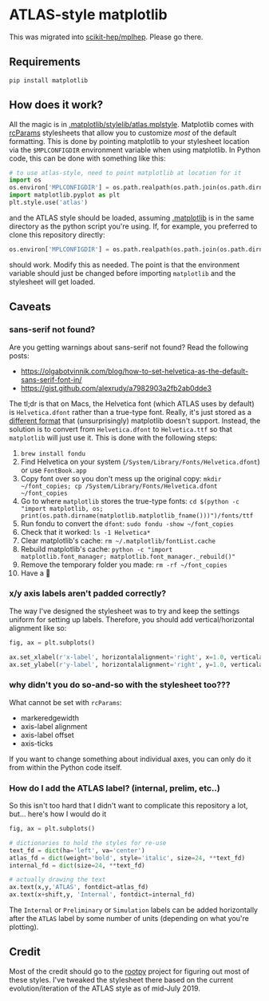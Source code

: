 # ATLAS-style matplotlib

This was migrated into [scikit-hep/mplhep](https://github.com/scikit-hep/mplhep). Please go there.

## Requirements

```
pip install matplotlib
```

## How does it work?

All the magic is in [.matplotlib/stylelib/atlas.mplstyle](.matplotlib/stylelib/atlas.mplstyle). Matplotlib comes with [rcParams](https://matplotlib.org/users/customizing.html) stylesheets that allow you to customize *most* of the default formatting. This is done by pointing matplotlib to your stylesheet location via the `$MPLCONFIGDIR` environment variable when using matplotlib. In Python code, this can be done with something like this:

```python
# to use atlas-style, need to point matplotlib at location for it
import os
os.environ['MPLCONFIGDIR'] = os.path.realpath(os.path.join(os.path.dirname(__file__),'.matplotlib'))
import matplotlib.pyplot as plt
plt.style.use('atlas')
```

and the ATLAS style should be loaded, assuming [.matplotlib](.matplotlib/) is in the same directory as the python script you're using. If, for example, you preferred to clone this repository directly:

```python
os.environ['MPLCONFIGDIR'] = os.path.realpath(os.path.join(os.path.dirname(__file__),'ATLASstylempl','.matplotlib'))
```

should work. Modify this as needed. The point is that the environment variable should just be changed before importing `matplotlib` and the stylesheet will get loaded.

## Caveats

### sans-serif not found?

Are you getting warnings about sans-serif not found? Read the following posts:
- https://olgabotvinnik.com/blog/how-to-set-helvetica-as-the-default-sans-serif-font-in/
- https://gist.github.com/alexrudy/a7982903a2fb2ab0dde3

The tl;dr is that on Macs, the Helvetica font (which ATLAS uses by default) is `Helvetica.dfont` rather than a true-type font. Really, it's just stored as a [different format](https://xkcd.com/927/) that (unsurprisingly) matplotlib doesn't support. Instead, the solution is to convert from `Helvetica.dfont` to `Helvetica.ttf` so that `matplotlib` will just use it. This is done with the following steps:

1. `brew install fondu`
2. Find Helvetica on your system (`/System/Library/Fonts/Helvetica.dfont`) or use `FontBook.app`
3. Copy font over so you don't mess up the original copy: `mkdir ~/font_copies; cp /System/Library/Fonts/Helvetica.dfont ~/font_copies`
4. Go to where `matplotlib` stores the true-type fonts: `cd $(python -c "import matplotlib, os; print(os.path.dirname(matplotlib.matplotlib_fname()))")/fonts/ttf`
5. Run fondu to convert the `dfont`: `sudo fondu -show ~/font_copies`
6. Check that it worked: `ls -1 Helvetica*`
7. Clear matplotlib's cache: `rm ~/.matplotlib/fontList.cache`
8. Rebuild matplotlib's cache: `python -c "import matplotlib.font_manager; matplotlib.font_manager._rebuild()"`
9. Remove the temporary folder you made: `rm -rf ~/font_copies`
10. Have a :beer:

### x/y axis labels aren't padded correctly?

The way I've designed the stylesheet was to try and keep the settings uniform for setting up labels. Therefore, you should add vertical/horizontal alignment like so:

```python
fig, ax = plt.subplots()

ax.set_xlabel(r'x-label', horizontalalignment='right', x=1.0, verticalalignment='bottom', y=0.0)
ax.set_ylabel(r'y-label', horizontalalignment='right', y=1.0, verticalalignment='bottom', x=0.0)
```

### why didn't you do so-and-so with the stylesheet too???

What cannot be set with `rcParams`:
- markeredgewidth
- axis-label alignment
- axis-label offset
- axis-ticks

If you want to change something about individual axes, you can only do it from within the Python code itself.


### How do I add the ATLAS label? (internal, prelim, etc..)

So this isn't too hard that I didn't want to complicate this repository a lot, but... here's how I would do it

```python
fig, ax = plt.subplots()

# dictionaries to hold the styles for re-use
text_fd = dict(ha='left', va='center')
atlas_fd = dict(weight='bold', style='italic', size=24, **text_fd)
internal_fd = dict(size=24, **text_fd)

# actually drawing the text
ax.text(x,y,'ATLAS', fontdict=atlas_fd)
ax.text(x+shift,y, 'Internal', fontdict=internal_fd)
```

The `Internal` or `Preliminary` or `Simulation` labels can be added horizontally after the `ATLAS` label by some number of units (depending on what you're plotting).

## Credit

Most of the credit should go to the [rootpy](https://github.com/rootpy/rootpy/tree/457e074056a916fff848978ef68b7f5107856e47/rootpy/plotting/style/atlas) project for figuring out most of these styles. I've tweaked the stylesheet there based on the current evolution/iteration of the ATLAS style as of mid-July 2019.
